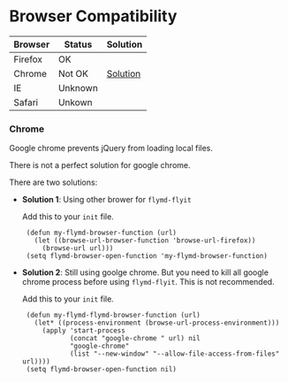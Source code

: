 # Browser Compatibility

| Browser | Status | Solution |
|---------|--------|----------|
| Firefox | OK | 
| Chrome | Not OK | [Solution](#user-content-chrome)|
| IE | Unknown | |
| Safari | Unkown | |

### Chrome

Google chrome prevents jQuery from loading local files.

There is not a perfect solution for google chrome.

There are two solutions:

- **Solution 1**: Using other brower for `flymd-flyit`

   Add this to your `init` file.

   ``` elisp
    (defun my-flymd-browser-function (url)
      (let ((browse-url-browser-function 'browse-url-firefox))
        (browse-url url)))
    (setq flymd-browser-open-function 'my-flymd-browser-function)
   ```

- **Solution 2**: Still using goolge chrome. But you need to kill all google chrome process before using `flymd-flyit`. This is not recommended.

   Add this to your `init` file.

   ```elisp
    (defun my-flymd-flymd-browser-function (url)
      (let* ((process-environment (browse-url-process-environment)))
        (apply 'start-process
               (concat "google-chrome " url) nil
               "google-chrome"
               (list "--new-window" "--allow-file-access-from-files" url))))
    (setq flymd-browser-open-function nil)

   ```













